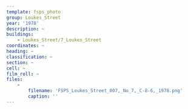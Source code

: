 ```yaml
---
template: fsps_photo
group: Loukes_Street
year: '1978'
description: ~
buildings:
    - Loukes_Street/7_Loukes_Street
coordinates: ~
heading: ~
classification: ~
section: ~
cell: ~
film_roll: ~
files:
    -
        filename: 'FSPS_Loukes_Street_007,_No_7,_C-8-6,_1978.png'
        caption: ''
---
```

